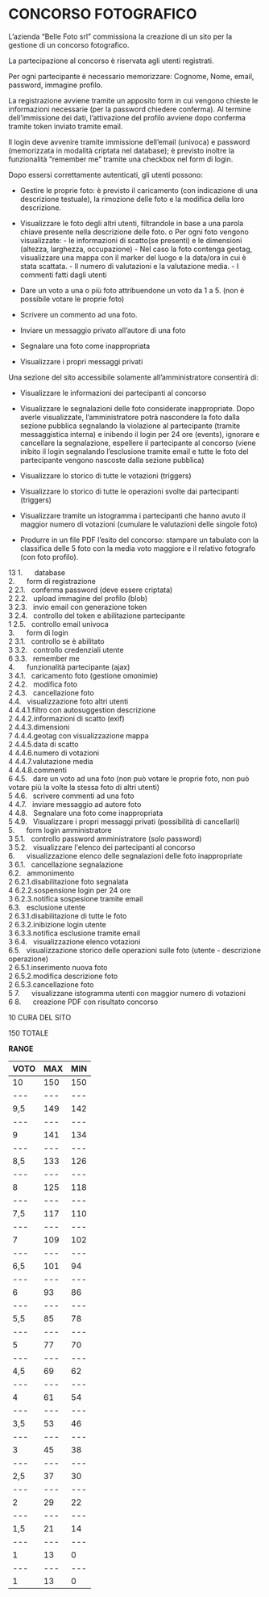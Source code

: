 # CONCORSO FOTOGRAFICO

L’azienda “Belle Foto srl” commissiona la creazione di un sito per la gestione di un concorso fotografico.

La partecipazione al concorso è riservata agli utenti registrati.

Per ogni partecipante è necessario memorizzare: Cognome, Nome, email, password, immagine profilo.

La registrazione avviene tramite un apposito form in cui vengono chieste le informazioni necessarie (per la password chiedere conferma). Al termine dell’immissione dei dati, l’attivazione del profilo avviene dopo conferma tramite token inviato tramite email.

Il login deve avvenire tramite immissione dell’email (univoca) e password (memorizzata in modalità criptata nel database); è previsto inoltre la funzionalità “remember me” tramite una checkbox nel form di login.

Dopo essersi correttamente autenticati, gli utenti possono:

- Gestire le proprie foto: è previsto il caricamento (con indicazione di una descrizione testuale), la
rimozione delle foto e la modifica della loro descrizione.

- Visualizzare le foto degli altri utenti, filtrandole in base a una parola chiave presente nella
descrizione delle foto.
	o Per ogni foto vengono visualizzate:
		- le informazioni di scatto(se presenti) e le dimensioni (altezza, larghezza, occupazione)
		- Nel caso la foto contenga geotag, visualizzare una mappa con il marker del luogo e la data/ora in cui è stata scattata.
		- Il numero di valutazioni e la valutazione media.
		- I commenti fatti dagli utenti

- Dare un voto a una o più foto attribuendone un voto da 1 a 5. (non è possibile votare le proprie
foto)

- Scrivere un commento ad una foto.

- Inviare un messaggio privato all’autore di una foto

- Segnalare una foto come inappropriata

- Visualizzare i propri messaggi privati

Una sezione del sito accessibile solamente all’amministratore consentirà di:

- Visualizzare le informazioni dei partecipanti al concorso

- Visualizzare le segnalazioni delle foto considerate inappropriate. Dopo averle visualizzate, l’amministratore potrà nascondere la foto dalla sezione pubblica segnalando la violazione al partecipante (tramite messaggistica interna) e inibendo il login per 24 ore (events), ignorare e cancellare la segnalazione, espellere il partecipante al concorso (viene inibito il login segnalando l’esclusione tramite email e tutte le foto del partecipante vengono nascoste dalla sezione pubblica)

- Visualizzare lo storico di tutte le votazioni (triggers)

- Visualizzare lo storico di tutte le operazioni svolte dai partecipanti (triggers)

- Visualizzare tramite un istogramma i partecipanti che hanno avuto il maggior numero di votazioni (cumulare le valutazioni delle singole foto)

- Produrre in un file PDF l’esito del concorso: stampare un tabulato con la classifica delle 5 foto con la media voto maggiore e il relativo fotografo (con foto profilo).




																									
																									
13	1.      database																								
	2.      form di registrazione																								
2	2.1.   conferma password (deve essere criptata)																								
2	2.2.   upload immagine del profilo (blob)																								
3	2.3.   invio email con generazione token																								
3	2.4.   controllo del token e abilitazione partecipante																								
1	2.5.   controllo email univoca																								
	3.      form di login																								
2	3.1.   controllo se è abilitato																								
3	3.2.   controllo credenziali utente																								
6	3.3.   remember me																								
	4.      funzionalità partecipante (ajax)																								
3	4.1.   caricamento foto (gestione omonimie)																								
2	4.2.   modifica foto																								
2	4.3.   cancellazione foto																								
	4.4.   visualizzazione foto altri utenti																								
4	4.4.1.filtro con autosuggestion descrizione																								
2	4.4.2.informazioni di scatto (exif)																								
2	4.4.3.dimensioni																								
7	4.4.4.geotag con visualizzazione mappa																								
2	4.4.5.data di scatto																								
4	4.4.6.numero di votazioni																								
4	4.4.7.valutazione media																								
4	4.4.8.commenti																								
6	4.5.   dare un voto ad una foto (non può votare le proprie foto, non può votare più la volte la stessa foto di altri utenti)																								
5	4.6.   scrivere commenti ad una foto																								
4	4.7.   inviare messaggio ad autore foto																								
4	4.8.   Segnalare una foto come inappropriata																								
5	4.9.   Visualizzare i propri messaggi privati (possibilità di cancellarli)																								
	5.      form login amministratore																								
3	5.1.   controllo password amministratore (solo password)																								
3	5.2.   visualizzare l'elenco dei partecipanti al concorso																								
	6.      visualizzazione elenco delle segnalazioni delle foto inappropriate																								
3	6.1.   cancellazione segnalazione																								
	6.2.   ammonimento																								
2	6.2.1.disabilitazione foto segnalata																								
4	6.2.2.sospensione login per 24 ore																								
3	6.2.3.notifica sospesione tramite email																								
	6.3.   esclusione utente																								
2	6.3.1.disabilitazione di tutte le foto																								
2	6.3.2.inibizione login utente																								
3	6.3.3.notifica esclusione tramite email																								
3	6.4.   visualizzazione elenco votazioni																								
	6.5.   visualizzazione storico delle operazioni sulle foto (utente - descrizione operazione)																								
2	6.5.1.inserimento nuova foto																								
2	6.5.2.modifica descrizione foto																								
2	6.5.3.cancellazione foto																								
5	7.      visualizzane istogramma utenti con maggior numero di votazioni																								
6	8.      creazione PDF con risultato concorso																								
																									
10	CURA DEL SITO																				

150	TOTALE

**RANGE**

VOTO|MAX|MIN
--- | --- | ---	
10 | 150 | 150
--- | --- | ---
9,5 | 149 | 142
--- | --- | ---
9 | 141 | 134
--- | --- | ---
8,5 | 133 | 126
--- | --- | ---
8 | 125 | 118
--- | --- | ---
7,5 | 117 | 110
--- | --- | ---
7 | 109 | 102
--- | --- | ---
6,5 | 101 | 94
--- | --- | ---
6 | 93 | 86
--- | --- | ---
5,5 | 85 | 78
--- | --- | ---
5 | 77 | 70
--- | --- | ---
4,5 | 69 | 62
--- | --- | ---
4 | 61 | 54
--- | --- | ---
3,5 | 53 | 46
--- | --- | ---
3 | 45 | 38
--- | --- | ---
2,5 | 37 | 30
--- | --- | ---
2 | 29 | 22
--- | --- | ---
1,5 | 21 | 14
--- | --- | ---
1 | 13 | 0
--- | --- | ---																				
1 | 13 | 0
